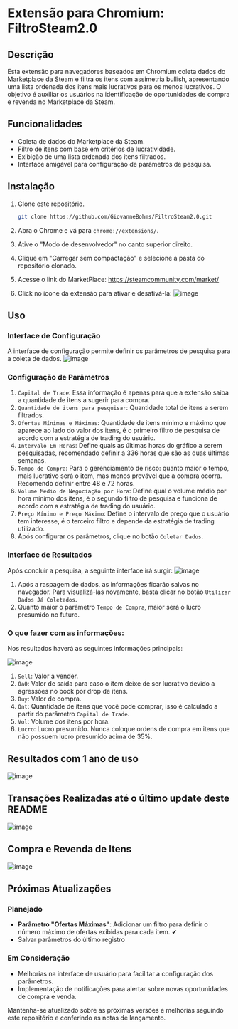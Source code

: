 # Extensão para Chromium: FiltroSteam2.0

## Descrição

Esta extensão para navegadores baseados em Chromium coleta dados do Marketplace da Steam e filtra os itens com assimetria bullish, apresentando uma lista ordenada dos itens mais lucrativos para os menos lucrativos. O objetivo é auxiliar os usuários na identificação de oportunidades de compra e revenda no Marketplace da Steam.

## Funcionalidades

- Coleta de dados do Marketplace da Steam.
- Filtro de itens com base em critérios de lucratividade.
- Exibição de uma lista ordenada dos itens filtrados.
- Interface amigável para configuração de parâmetros de pesquisa.

## Instalação

1. Clone este repositório.
    ```bash
    git clone https://github.com/GiovanneBohms/FiltroSteam2.0.git
    ```

2. Abra o Chrome e vá para `chrome://extensions/`.

3. Ative o "Modo de desenvolvedor" no canto superior direito.

4. Clique em "Carregar sem compactação" e selecione a pasta do repositório clonado.
5. Acesse o link do MarketPlace: https://steamcommunity.com/market/
6. Click no ícone da extensão para ativar e desativá-la:
 ![image](https://github.com/GiovanneBohms/FiltroSteam2.0/assets/13811860/e21ca124-40e6-42cb-a90f-e7cb029d49c1)

## Uso

### Interface de Configuração

A interface de configuração permite definir os parâmetros de pesquisa para a coleta de dados.
![image](https://github.com/GiovanneBohms/FiltroSteam2.0/assets/13811860/db173a82-0f6b-4238-8bd0-24400f55b84d)

### Configuração de Parâmetros
1. `Capital de Trade`: Essa informação é apenas para que a extensão saiba a quantidade de itens a sugerir para compra.
2. `Quantidade de itens para pesquisar`: Quantidade total de itens a serem filtrados.
3. `Ofertas Mínimas e Máximas`: Quantidade de itens mínimo e máximo que aparece ao lado do valor dos itens, é o primeiro filtro de pesquisa de acordo com a estratégia de trading do usuário.
4. `Intervalo Em Horas`: Define quais as últimas horas do gráfico a serem pesquisadas, recomendado definir a 336 horas que são as duas últimas semanas.
5. `Tempo de Compra`: Para o gerenciamento de risco: quanto maior o tempo, mais lucrativo será o item, mas menos provável que a compra ocorra. Recomendo definir entre 48 e 72 horas.
6. `Volume Médio de Negociação por Hora`: Define qual o volume médio por hora mínimo dos itens, é o segundo filtro de pesquisa e funciona de acordo com a estratégia de trading do usuário.
7. `Preço Mínimo e Preço Máximo`: Define o intervalo de preço que o usuário tem interesse, é o terceiro filtro e depende da estratégia de trading utilizado.
8. Após configurar os parâmetros, clique no botão `Coletar Dados`.

### Interface de Resultados
Após concluir a pesquisa, a seguinte interface irá surgir:
![image](https://github.com/GiovanneBohms/FiltroSteam2.0/assets/13811860/fa40dc54-4a00-4e5b-9e21-90dd54cfe5ea)
1. Após a raspagem de dados, as informações ficarão salvas no navegador. Para visualizá-las novamente, basta clicar no botão `Utilizar Dados Já Coletados`.
2. Quanto maior o parâmetro `Tempo de Compra`, maior será o lucro presumido no futuro.

### O que fazer com as informações:
Nos resultados haverá as seguintes informações principais:

![image](https://github.com/GiovanneBohms/FiltroSteam2.0/assets/13811860/3f6e284b-3e98-4252-a33e-019e8e0d4a51)

1. `Sell`: Valor a vender.
2. `0a0`: Valor de saída para caso o item deixe de ser lucrativo devido a agressões no book por drop de itens.
3. `Buy`: Valor de compra.
4. `Qnt`: Quantidade de itens que você pode comprar, isso é calculado a partir do parâmetro `Capital de Trade`.
5. `Vol`: Volume dos itens por hora.
6. `Lucro`: Lucro presumido. Nunca coloque ordens de compra em itens que não possuem lucro presumido acima de 35%.

## Resultados com 1 ano de uso

![image](https://github.com/GiovanneBohms/FiltroSteam2.0/assets/13811860/0d368c65-2aa9-4fd2-bef9-33058918c5b5)


## Transações Realizadas até o último update deste README

![image](https://github.com/GiovanneBohms/FiltroSteam2.0/assets/13811860/7469dca6-8494-49a3-874b-19fd6bd35d27)


## Compra e Revenda de Itens

![image](https://github.com/GiovanneBohms/FiltroSteam2.0/assets/13811860/4f6f5181-0490-461e-bfc4-a328b7c2b283)


## Próximas Atualizações

### Planejado

- **Parâmetro "Ofertas Máximas"**: Adicionar um filtro para definir o número máximo de ofertas exibidas para cada item. ✔
- Salvar parâmetros do último registro

### Em Consideração

- Melhorias na interface de usuário para facilitar a configuração dos parâmetros.
- Implementação de notificações para alertar sobre novas oportunidades de compra e venda.

Mantenha-se atualizado sobre as próximas versões e melhorias seguindo este repositório e conferindo as notas de lançamento.
